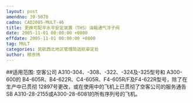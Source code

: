 ```yaml
---
layout: post
amendno: 39-5070
cadno: CAD2005-MULT-46
title: 更换可配平水平安定装置（THS）油箱通气浮子阀
date: 2005-11-01 00:00:00 +0800
effdate: 2005-11-01 00:00:00 +0800
tag: MULT
categories: 民航西北地区管理局适航审定处
author: 穆彦炜
---
```


##适用范围:
空客公司 A310-304、-308、-322、-324及-325型号和 A300-600的 B4-605R、B4-622R、C4-605R、F4-605R/F及F4-622R型号，除了在生产中已贯彻 12897号更改，或在使用中的飞机上已贯彻了空客公司的服务通告SB A310-28-2155或A300-28-6081的所有序列号的飞机。


